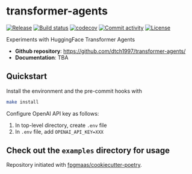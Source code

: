 # transformer-agents

[![Release](https://img.shields.io/github/v/release/dtch1997/transformer-agents)](https://img.shields.io/github/v/release/dtch1997/transformer-agents)
[![Build status](https://img.shields.io/github/actions/workflow/status/dtch1997/transformer-agents/main.yml?branch=main)](https://github.com/dtch1997/transformer-agents/actions/workflows/main.yml?query=branch%3Amain)
[![codecov](https://codecov.io/gh/dtch1997/transformer-agents/branch/main/graph/badge.svg)](https://codecov.io/gh/dtch1997/transformer-agents)
[![Commit activity](https://img.shields.io/github/commit-activity/m/dtch1997/transformer-agents)](https://img.shields.io/github/commit-activity/m/dtch1997/transformer-agents)
[![License](https://img.shields.io/github/license/dtch1997/transformer-agents)](https://img.shields.io/github/license/dtch1997/transformer-agents)

Experiments with HuggingFace Transformer Agents

- **Github repository**: <https://github.com/dtch1997/transformer-agents/>
- **Documentation**: TBA

## Quickstart

Install the environment and the pre-commit hooks with 

```bash
make install
```

Configure OpenAI API key as follows:
1. In top-level directory, create `.env` file
2. In `.env` file, add `OPENAI_API_KEY=XXX`

Check out the `examples` directory for usage
---

Repository initiated with [fpgmaas/cookiecutter-poetry](https://github.com/fpgmaas/cookiecutter-poetry).
